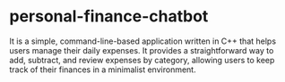 # personal-finance-chatbot
It is a simple, command-line-based application written in C++ that helps users manage their daily expenses. It provides a straightforward way to add, subtract, and review expenses by category, allowing users to keep track of their finances in a minimalist environment.
